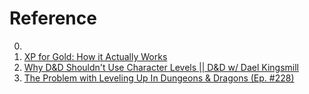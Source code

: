 # Reference

0. []()
0. [XP for Gold: How it Actually Works](https://www.tribality.com/2020/11/12/xp-for-gold-how-it-actually-works/)
0. [Why D&D Shouldn't Use Character Levels || D&D w/ Dael Kingsmill](https://www.youtube.com/watch?v=SnPX8zfAAFQ)
0. [The Problem with Leveling Up In Dungeons & Dragons (Ep. #228)](https://www.youtube.com/watch?v=2mcCBdXe1Vg)

